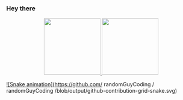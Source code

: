 ### Hey there

<div align="center">
  <a href="https://github.com/ppedro20">
  <img height="150" src="https://github-readme-stats.vercel.app/api?username=randomGuyCoding&show_icons=true&theme=gotham&include_all_commits=true&count_private=true"/>
  <img height="150" src="https://github-readme-stats.vercel.app/api/top-langs/?username=randomGuyCoding&layout=compact&langs_count=6&theme=gotham"/>
</div> 


![Snake animation](https://github.com/
randomGuyCoding
/
randomGuyCoding
/blob/output/github-contribution-grid-snake.svg)
